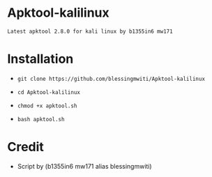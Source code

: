 # Apktool-kalilinux

`Latest apktool 2.8.0 for kali linux by b1355in6 mw171`

# Installation

* `git clone https://github.com/blessingmwiti/Apktool-kalilinux`

* `cd Apktool-kalilinux`

* `chmod +x apktool.sh`

* `bash apktool.sh`

# Credit

* Script by (b1355in6 mw171 alias blessingmwiti)
